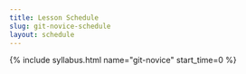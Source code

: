 ```yaml
---
title: Lesson Schedule
slug: git-novice-schedule
layout: schedule
---
```

{% include syllabus.html  name="git-novice" start_time=0 %}